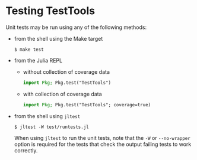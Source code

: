 Testing TestTools
=================

Unit tests may be run using any of the following methods:

* from the shell using the Make target

  ```shell
  $ make test
  ```

* from the Julia REPL

  * without collection of coverage data

    ```julia
    import Pkg; Pkg.test("TestTools")
    ```

  * with collection of coverage data

    ```julia
    import Pkg; Pkg.test("TestTools"; coverage=true)
    ```

* from the shell using `jltest`

  ```shell
  $ jltest -W test/runtests.jl
  ```

  When using `jltest` to run the unit tests, note that the `-W` or `--no-wrapper` option
  is required for the tests that check the output failing tests to work correctly.
